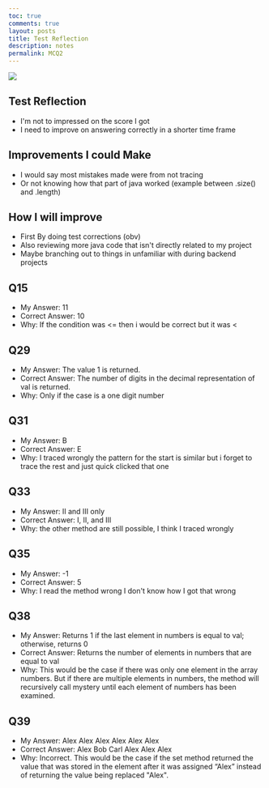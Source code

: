 ```yaml
---
toc: true
comments: true
layout: posts
title: Test Reflection
description: notes
permalink: MCQ2
---
```


![]({{site.baseurl}}/images/score2.png)

## Test Reflection
- I'm not to impressed on the score I got
- I need to improve on answering correctly in a shorter time frame

## Improvements I could Make
- I would say most mistakes made were from not tracing
- Or not knowing how that part of java worked (example between .size() and .length)

## How I will improve
- First By doing test corrections (obv)
- Also reviewing more java code that isn't directly related to my project
- Maybe branching out to things in unfamiliar with during backend projects

## Q15
- My Answer: 11
- Correct Answer: 10
- Why: If the condition was <= then i would be correct but it was <

## Q29
- My Answer: The value 1 is returned.
- Correct Answer: The number of digits in the decimal representation of val is returned.
- Why: Only if the case is a one digit number

## Q31
- My Answer: B
- Correct Answer: E
- Why: I traced wrongly the pattern for the start is similar but i forget to trace the rest and just quick clicked that one

## Q33
- My Answer: II and III only
- Correct Answer: I, II, and III
- Why: the other method are still possible, I think I traced wrongly

## Q35
- My Answer: -1
- Correct Answer: 5
- Why: I read the method wrong I don't know how I got that wrong

## Q38
- My Answer: Returns 1 if the last element in numbers is equal to val; otherwise, returns 0
- Correct Answer: Returns the number of elements in numbers that are equal to val
- Why: This would be the case if there was only one element in the array numbers. But if there are multiple elements in numbers, the method will recursively call mystery until each element of numbers has been examined.

## Q39
- My Answer: Alex Alex Alex Alex Alex Alex
- Correct Answer: Alex Bob Carl Alex Alex Alex
- Why: Incorrect. This would be the case if the set method returned the value that was stored in the element after it was assigned “Alex” instead of returning the value being replaced "Alex".

